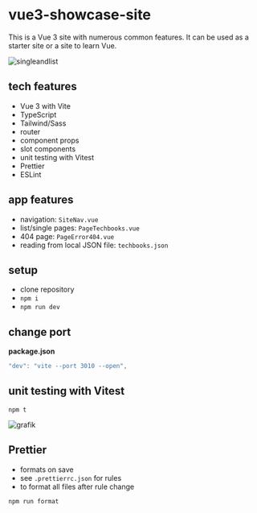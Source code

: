 # vue3-showcase-site

This is a Vue 3 site with numerous common features. It can be used as a starter site or a site to learn Vue. 

![singleandlist](https://github.com/edwardtanguay/vue3-showcase-site/assets/446574/1f937ee2-2be3-434c-bfd1-f0906801c8c3)

## tech features

- Vue 3 with Vite
- TypeScript
- Tailwind/Sass
- router
- component props
- slot components
- unit testing with Vitest
- Prettier
- ESLint

## app features

- navigation: `SiteNav.vue`
- list/single pages: `PageTechbooks.vue`
- 404 page: `PageError404.vue`
- reading from local JSON file: `techbooks.json`

## setup

- clone repository
- `npm i`
- `npm run dev`

## change port

**package.json**

```ts
"dev": "vite --port 3010 --open",
```


## unit testing with Vitest

```
npm t
```

![grafik](https://github.com/edwardtanguay/vue3-showcase-site/assets/446574/476bc544-eec3-47e8-8533-550f60fdfb04)

## Prettier

- formats on save
- see `.prettierrc.json` for rules
- to format all files after rule change

```
npm run format
```
